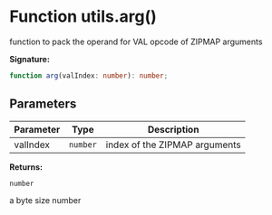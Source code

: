 
# Function utils.arg()

function to pack the operand for VAL opcode of ZIPMAP arguments

<b>Signature:</b>

```typescript
function arg(valIndex: number): number;
```

## Parameters

|  Parameter | Type | Description |
|  --- | --- | --- |
|  valIndex | `number` | index of the ZIPMAP arguments |

<b>Returns:</b>

`number`

a byte size number

